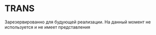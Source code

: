 # TRANS
Зарезервированно для будующей реализации. На данный момент не используется и не имеет представления